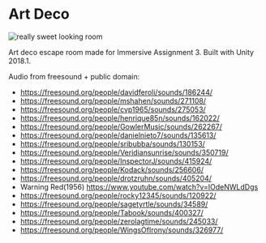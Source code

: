 # Art Deco

![really sweet looking room](https://i.imgur.com/vRwzfWY.png)

Art deco escape room made for Immersive Assignment 3. Built with Unity 2018.1.

Audio from freesound + public domain:

- https://freesound.org/people/davidferoli/sounds/186244/
- https://freesound.org/people/mshahen/sounds/271108/
- https://freesound.org/people/cvp1965/sounds/275053/
- https://freesound.org/people/henrique85n/sounds/162022/
- https://freesound.org/people/GowlerMusic/sounds/262267/
- https://freesound.org/people/danielnieto7/sounds/135613/
- https://freesound.org/people/sribubba/sounds/130153/
- https://freesound.org/people/Veridiansunrise/sounds/350719/
- https://freesound.org/people/InspectorJ/sounds/415924/
- https://freesound.org/people/Kodack/sounds/256606/
- https://freesound.org/people/drotzruhn/sounds/405204/
- Warning Red(1956) https://www.youtube.com/watch?v=IOdeNWLdDgs
- https://freesound.org/people/rocky12345/sounds/120922/
- https://freesound.org/people/sagetyrtle/sounds/34589/
- https://freesound.org/people/Tabook/sounds/400327/
- https://freesound.org/people/zerolagtime/sounds/245033/
- https://freesound.org/people/WingsOfIrony/sounds/326977/
